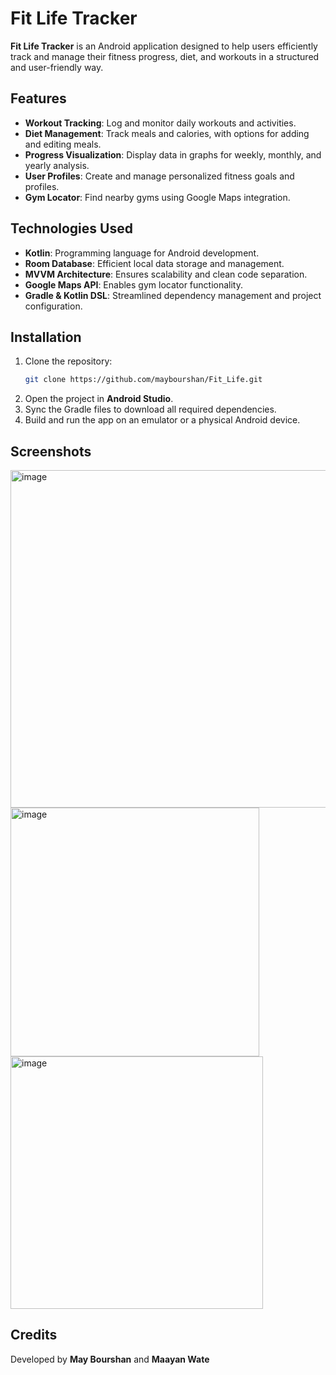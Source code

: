 # Fit Life Tracker

**Fit Life Tracker** is an Android application designed to help users efficiently track and manage their fitness progress, diet, and workouts in a structured and user-friendly way.

## Features
- **Workout Tracking**: Log and monitor daily workouts and activities.
- **Diet Management**: Track meals and calories, with options for adding and editing meals.
- **Progress Visualization**: Display data in graphs for weekly, monthly, and yearly analysis.
- **User Profiles**: Create and manage personalized fitness goals and profiles.
- **Gym Locator**: Find nearby gyms using Google Maps integration.

## Technologies Used
- **Kotlin**: Programming language for Android development.
- **Room Database**: Efficient local data storage and management.
- **MVVM Architecture**: Ensures scalability and clean code separation.
- **Google Maps API**: Enables gym locator functionality.
- **Gradle & Kotlin DSL**: Streamlined dependency management and project configuration.

## Installation
1. Clone the repository:
   ```bash
   git clone https://github.com/maybourshan/Fit_Life.git
2. Open the project in **Android Studio**.
3. Sync the Gradle files to download all required dependencies.
4. Build and run the app on an emulator or a physical Android device.

## Screenshots
<img width="540" alt="image" src="https://github.com/user-attachments/assets/3cd3c408-0193-4a8e-83ce-6dae45823678" />
<img width="398" alt="image" src="https://github.com/user-attachments/assets/866114ed-34a6-42a8-89ee-f0449c4eaf77" />
<img width="404" alt="image" src="https://github.com/user-attachments/assets/26ba7908-3592-4393-a351-923027b7fda2" />

## Credits
Developed by **May Bourshan** and **Maayan Wate**

